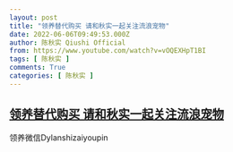 ```yaml
---
layout: post
title: "领养替代购买 请和秋实一起关注流浪宠物"
date: 2022-06-06T09:49:53.000Z
author: 陈秋实 Qiushi Official
from: https://www.youtube.com/watch?v=vOQEXHpT1BI
tags: [ 陈秋实 ]
comments: True
categories: [ 陈秋实 ]
---
```

<!--1654508993000-->
[领养替代购买 请和秋实一起关注流浪宠物](https://www.youtube.com/watch?v=vOQEXHpT1BI)
------

<div>
领养微信Dylanshizaiyoupin
</div>
